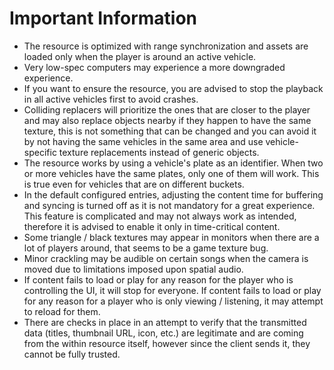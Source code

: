 # Important Information

* The resource is optimized with range synchronization and assets are loaded only when the player is around an active vehicle.
* Very low-spec computers may experience a more downgraded experience.
* If you want to ensure the resource, you are advised to stop the playback in all active vehicles first to avoid crashes.
* Colliding replacers will prioritize the ones that are closer to the player and may also replace objects nearby if they happen to have the same texture, this is not something that can be changed and you can avoid it by not having the same vehicles in the same area and use vehicle-specific texture replacements instead of generic objects.
* The resource works by using a vehicle's plate as an identifier. When two or more vehicles have the same plates, only one of them will work. This is true even for vehicles that are on different buckets.
* In the default configured entries, adjusting the content time for buffering and syncing is turned off as it is not mandatory for a great experience. This feature is complicated and may not always work as intended, therefore it is advised to enable it only in time-critical content.
* Some triangle / black textures may appear in monitors when there are a lot of players around, that seems to be a game texture bug.
* Minor crackling may be audible on certain songs when the camera is moved due to limitations imposed upon spatial audio.
* If content fails to load or play for any reason for the player who is controlling the UI, it will stop for everyone. If content fails to load or play for any reason for a player who is only viewing / listening, it may attempt to reload for them.
* There are checks in place in an attempt to verify that the transmitted data (titles, thumbnail URL, icon, etc.) are legitimate and are coming from the within resource itself, however since the client sends it, they cannot be fully trusted.
